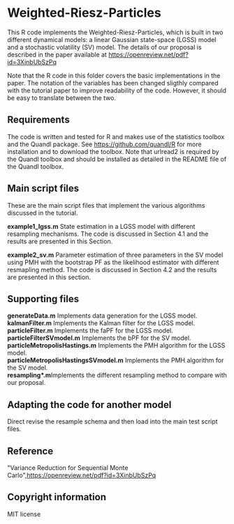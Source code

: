 # Weighted-Riesz-Particles


This R code implements the Weighted-Riesz-Particles, which is built in two different dynamical models: a linear Gaussian state-space (LGSS) model and a stochastic volatility (SV) model. The details of our proposal is described in the paper available at https://openreview.net/pdf?id=3XinbUbSzPq

Note that the R code in this folder covers the basic implementations in the paper. The notation of the variables has been changed sligthly compared with the tutorial paper to improve readability of the code. However, it should be easy to translate between the two. 

Requirements
--------------
The code is written and tested for R and makes use of the statistics toolbox and the Quandl package. See https://github.com/quandl/R for more installation and to download the toolbox. Note that urlread2 is required by the Quandl toolbox and should be installed as detailed in the README file of the Quandl toolbox.

Main script files
--------------
These are the main script files that implement the various algorithms discussed in the tutorial.<br>

**example1_lgss.m** State estimation in a LGSS model with different resampling mechanisms. The code is discussed in Section 4.1 and the results are presented in this Section.<br>

**example2_sv.m** Parameter estimation of three parameters in the SV model using PMH with the bootstrap PF as the likelihood estimator with different resmapling method. The code is discussed in Section 4.2 and the results are presented in this section.

Supporting files
--------------
**generateData.m** Implements data generation for the LGSS model.<br>
**kalmanFilter.m** Implements the Kalman filter for the LGSS model.<br>
**particleFilter.m** Implements the faPF for the LGSS model.<br>
**particleFilterSVmodel.m** Implements the bPF for the SV model.<br>
**particleMetropolisHastings.m** Implements the PMH algorithm for the LGSS model.<br>
**particleMetropolisHastingsSVmodel.m** Implements the PMH algorithm for the SV model.<br>
**resampling\*.m**Implements the different resampling method to compare with our proposal.

Adapting the code for another model
--------------
Direct revise the resample schema and then load into the main test script files.

Reference
--------------
"Variance Reduction for Sequential Monte Carlo",https://openreview.net/pdf?id=3XinbUbSzPq



Copyright information
--------------
MIT license 
```
